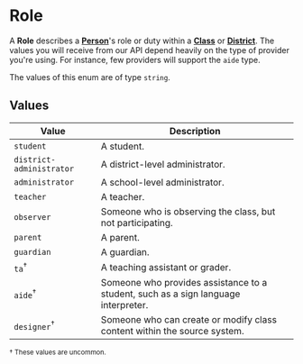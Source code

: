 # Role
A **Role** describes a **[Person](../person.md)**'s role or duty 
within a **[Class](../class.md)** or **[District](../district.md)**. 
The values you will receive from our API depend heavily on the type
of provider you're using. For instance, few providers will support the `aide` type.

The values of this enum are of type `string`.

## Values
| Value | Description |
| ----- | ----------- |
| `student` | A student. |
| `district-administrator` | A district-level administrator. |
| `administrator` | A school-level administrator. |
| `teacher` | A teacher. |
| `observer` | Someone who is observing the class, but not participating. |
| `parent` | A parent. |
| `guardian` | A guardian. |
| `ta`<sup>&dagger;</sup> | A teaching assistant or grader. |
| `aide`<sup>&dagger;</sup> | Someone who provides assistance to a student, such as a sign language interpreter. |
| `designer`<sup>&dagger;</sup> | Someone who can create or modify class content within the source system. |

<sup>&dagger; These values are uncommon.</sup>
